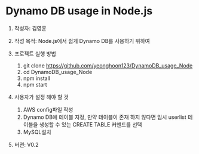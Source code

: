 # Dynamo DB usage in Node.js

1. 작성자: 김영훈

2. 작성 목적: Node.js에서 쉽게 Dynamo DB를 사용하기 위하여

3. 프로젝트 실행 방법

    1. git clone https://github.com/yeonghoon123/DynamoDB_usage_Node
    2. cd DynamoDB_usage_Node
    3. npm install
    4. npm start

4. 사용자가 설정 해야 할 것

    1. AWS config파일 작성
    2. Dynamo DB에 테이블 지정, 만약 테이블이 존재 하지 않다면 임시 userlist 테이블을 생성할 수 있는 CREATE TABLE 커맨드를 선택
    3. MySQL설치

5. 버젼: V0.2
